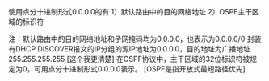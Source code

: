 使用点分十进制形式0.0.0.0的有
1）默认路由中的目的网络地址
2）OSPF主干区域的标识符


注：默认路由中的目的网络地址和子网掩码均为0.0.0.0，也表示为0.0.0.0/0
封装有DHCP DISCOVER报文的IP分组的源IP地址为0.0.0.0，目的地址为广播地址255.255.255.255   [这个我更清楚]
在OSPF协议中，主干区域的32位标识符被规定为0，可用点分十进制形式0.0.0.0表示。     [OSPF是指开放式最短路径优先]